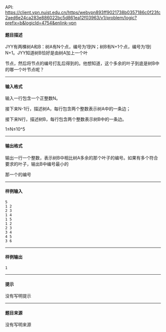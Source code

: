 API: https://client.vpn.nuist.edu.cn/https/webvpn893ff9021738b0357186c0f23fc2aed6e24ca283e886022bc5d861ea12f03963/v1/problem/logic?prefix=b&logicId=4754&enlink-vpn

#### 题目描述

JYY有两棵树A和B：树A有N个点，编号为1到N；树B有N+1个点，编号为1到N+1。JYY知道树B恰好是由树A加上一个叶

节点，然后将节点的编号打乱后得到的。他想知道，这个多余的叶子到底是树B中的哪一个叶节点呢？

---

#### 输入格式

输入一行包含一个正整数N。

接下来N-1行，描述树A，每行包含两个整数表示树A中的一条边；

接下来N行，描述树B，每行包含两个整数表示树B中的一条边。

1≤N≤10^5

---

#### 输出格式

输出一行一个整数，表示树B中相比树A多余的那个叶子的编号。如果有多个符合要求的叶子，输出B中编号最小的

那一个的编号

---

#### 样例输入
```
5
1 2
2 3
1 4
1 5
1 2
2 3
3 4
4 5
3 6

```

---

#### 样例输出
```
1
```

---

#### 提示

没有写明提示

---

#### 题目来源

没有写明来源